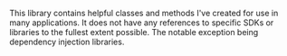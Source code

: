 This library contains helpful classes and methods I've created for use in many applications.  It does not have any references to specific SDKs or libraries to the fullest extent possible.  The notable exception being dependency injection libraries.
